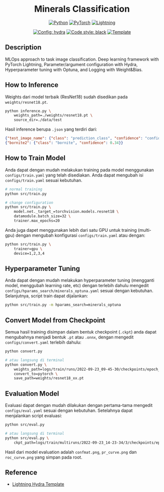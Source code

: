 <div align="center">

# Minerals Classification

<a href="https://www.python.org/"><img alt="Python" src="https://img.shields.io/badge/-Python 3.8+-blue?style=flat&logo=python&logoColor=white"></a>
<a href="https://pytorch.org/get-started/locally/"><img alt="PyTorch" src="https://img.shields.io/badge/-PyTorch 1.8+-ee4c2c?style=flat&logo=pytorch&logoColor=white"></a>
<a href="https://pytorchlightning.ai/"><img alt="Lightning" src="https://img.shields.io/badge/-Lightning 1.5+-792ee5?style=flat&logo=pytorchlightning&logoColor=white"></a>

<a href="https://hydra.cc/"><img alt="Config: hydra" src="https://img.shields.io/badge/config-hydra 1.1-89b8cd?style=flat&labelColor=gray"></a>
<a href="https://black.readthedocs.io/en/stable/"><img alt="Code style: black" src="https://img.shields.io/badge/code%20style-black-black.svg?style=flat&labelColor=gray"></a>
<a href="https://github.com/ashleve/lightning-hydra-template"><img alt="Template" src="https://img.shields.io/badge/-Lightning--Hydra--Template-017F2F?style=flat&logo=github&labelColor=gray"></a><br>

</div>

## Description

MLOps approach to task image classification. Deep learning framework with PyTorch Lightning, Parameter/argument configuration with Hydra, Hyperparameter tuning with Optuna, and Logging with Weight&Bias.

## How to Inference
Weights dari model terbaik (ResNet18) sudah disedikan pada `weights/resnet18.pt`.
```bash
python inference.py \
    weights_path=./weights/resnet18.pt \
    source_dir=./data/test
```
Hasil inference berupa `.json` yang terdiri dari:
```json
{"test_image_name": {"class": "prediction_class", "confidence": "confidence"}}
{"bornite2": {"class": "bornite", "confidence": 0.34}}
```

## How to Train Model
Anda dapat dengan mudah melakukan training pada model menggunakan `configs/train.yaml` yang telah disediakan. Anda dapat mengubah isi `configs/train.yaml` sesuai kebutuhan.
```bash
# normal training
python src/train.py 

# change configuration
python src/train.py \
    model.net._target_=torchvision.models.resnet18 \
    datamodule.batch_size=32 \
    trainer.max_epochs=20
```
Anda juga dapet menggunakan lebih dari satu GPU untuk training (multi-gpu) dengan mengubah konfigurasi `configs/train.yaml` atau dengan:
```bash
python src/train.py \
    trainer=gpu \
    device=1,2,3,4
```

## Hyperparameter Tuning
Anda dapat dengan mudah melakukan hyperparameter tuning (mengganti model, menggubah learning rate, etc) dengan terlebih dahulu mengedit `configs/hparams_search/minerals_optuna.yaml` sesuai dengan kebutuhan. Selanjutnya, script train dapat dijalankan:
```bash
python src/train.py -m hparams_search=minerals_optuna
```

## Convert Model from Checkpoint
Semua hasil training disimpan dalam bentuk checkpoint (`.ckpt`) anda dapat mengubahnya menjadi bentuk `.pt` atau `.onnx`, dengan mengedit `configs/convert.yaml` terlebih dahulu:
```bash
python convert.py

# atau langsung di terminal
python convert.py \
    weights_path=logs/train/runs/2022-09-23_09-45-30/checkpoints/epoch_008.ckpt \
    convert_to=pytorch \
    save_path=weights/resnet18_xx.pt
```

## Evaluation Model
Evaluasi dapat dengan mudah dilakukan dengan pertama-tama mengedit `configs/eval.yaml` sesuai dengan kebutuhan. Setelahnya dapat menjalankan script evaluasi:
```bash
python src/eval.py

# atau langsung di terminal
python src/eval.py \
    ckpt_path=logs/train/multiruns/2022-09-23_14-23-34/3/checkpoints/epoch_014.ckpt
```
Hasil dari model evaluation adalah `confmat.png`, `pr_curve.png` dan `roc_curve.png` yang simpan pada root. 

## Reference
- [Lightning Hydra Template](https://github.com/ashleve/lightning-hydra-template)